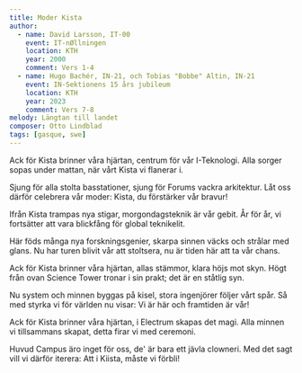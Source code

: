 ```yaml
---
title: Moder Kista
author:
  - name: David Larsson, IT-00
    event: IT-nØllningen
    location: KTH
    year: 2000
    comment: Vers 1-4
  - name: Hugo Bachér, IN-21, och Tobias "Bobbe" Altin, IN-21
    event: IN-Sektionens 15 års jubileum
    location: KTH
    year: 2023
    comment: Vers 7-8
melody: Längtan till landet
composer: Otto Lindblad
tags: [gasque, swe]
---
```


Ack för Kista brinner våra hjärtan,
centrum för vår I-Teknologi.
Alla sorger sopas under mattan,
när vårt Kista vi flanerar i.

Sjung för alla stolta basstationer,
sjung för Forums vackra arkitektur.
Låt oss därför celebrera vår moder:
Kista, du förstärker vår bravur!

Ifrån Kista trampas nya stigar,
morgondagsteknik är vår gebit.
År för år, vi fortsätter att vara
blickfång för global teknikelit.

Här föds många nya forskningsgenier,
skarpa sinnen väcks och strålar med glans.
Nu har turen blivit vår att stoltsera,
nu är tiden här att ta vår chans.

Ack för Kista brinner våra hjärtan,
allas stämmor, klara höjs mot skyn.
Högt från ovan Science Tower tronar i sin prakt;
det är en ståtlig syn.

Nu system och minnen byggas på kisel,
stora ingenjörer följer vårt spår.
Så med styrka vi för världen nu visar:
Vi är här och framtiden är vår!

Ack för Kista brinner våra hjärtan,
i Electrum skapas det magi.
Alla minnen vi tillsammans skapat,
detta firar vi med ceremoni.

Huvud Campus äro inget för oss,
de' är bara ett jävla clowneri.
Med det sagt vill vi därför iterera:
Att i Kiista, måste vi förbli!
